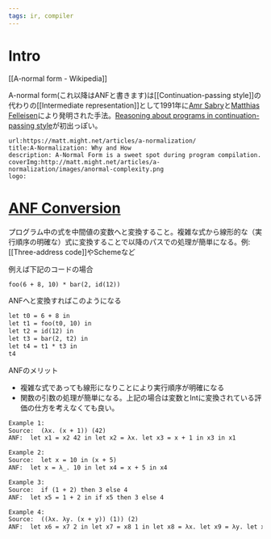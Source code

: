 ```yaml
---
tags: ir, compiler
---
```

# Intro

[[A-normal form - Wikipedia]]

A-normal form(これ以降はANFと書きます)は[[Continuation-passing style]]の代わりの[[Intermediate representation]]として1991年に[Amr Sabry](https://scholar.google.com/citations?user=dYGSG4EAAAAJ)と[Matthias Felleisen](https://en.wikipedia.org/wiki/Matthias_Felleisen)により発明された手法。[Reasoning about programs in continuation-passing style](https://dl.acm.org/doi/10.1145/141471.141563)が初出っぽい。


```link-bookmark
url:https://matt.might.net/articles/a-normalization/
title:A-Normalization: Why and How
description: A-Normal Form is a sweet spot during program compilation.
coverImg:http://matt.might.net/articles/a-normalization/images/anormal-complexity.png
logo:
```

# [ANF Conversion](https://compiler.club/anf-conversion/)

プログラム中の式を中間値の変数へと変換すること。複雑な式から線形的な（実行順序の明確な）式に変換することで以降のパスでの処理が簡単になる。例:[[Three-address code]]やSchemeなど

例えば下記のコードの場合

```txt
foo(6 + 8, 10) * bar(2, id(12))
```

ANFへと変換すればこのようになる

```txt
let t0 = 6 + 8 in
let t1 = foo(t0, 10) in
let t2 = id(12) in
let t3 = bar(2, t2) in
let t4 = t1 * t3 in
t4
```

ANFのメリット

- 複雑な式であっても線形になりことにより実行順序が明確になる
- 関数の引数の処理が簡単になる。上記の場合は変数とIntに変換されている評価の仕方を考えなくても良い。


```txt
Example 1:
Source:  (λx. (x + 1)) (42)
ANF:  let x1 = x2 42 in let x2 = λx. let x3 = x + 1 in x3 in x1

Example 2:
Source:  let x = 10 in (x + 5)
ANF:  let x = λ_. 10 in let x4 = x + 5 in x4

Example 3:
Source:  if (1 + 2) then 3 else 4
ANF:  let x5 = 1 + 2 in if x5 then 3 else 4

Example 4:
Source:  ((λx. λy. (x + y)) (1)) (2)
ANF:  let x6 = x7 2 in let x7 = x8 1 in let x8 = λx. let x9 = λy. let x10 = x + y in x10 in x9 in x6
```


